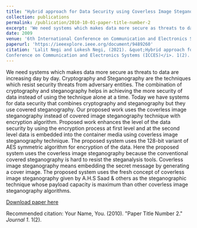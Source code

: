 ```yaml
---
title: "Hybrid approach for Data Security using Coverless Image Steganography with AES"
collection: publications
permalink: /publication/2010-10-01-paper-title-number-2
excerpt: 'We need systems which makes data more secure as threats to data are increasing day by day. Cryptography and Steganography are the techniques which resist security threats from adversary entities. The combination of cryptography and steganography helps in achieving the more security of data instead of using the technique alone at a time. Today we have systems for data security that combines cryptography and steganography but they use covered steganography. Our proposed work uses the coverless image steganography instead of covered image steganography technique with encryption algorithm. Proposed work enhances the level of the data security by using the encryption process at first level and at the second level data is embedded into the container media using coverless image steganography technique. The proposed system uses the 128-bit variant of AES symmetric algorithm for encryption of the data. Here the proposed system uses the coverless image steganography because the conventional covered steganography is hard to resist the steganalysis tools. Coverless image steganography means embedding the secret message by generating a cover image. The proposed system uses the fresh concept of coverless image steganography given by A.H.S Saad & others as the steganographic technique whose payload capacity is maximum than other coverless image steganography algorithms.'
date: 2009
venue: '6th International Conference on Communication and Electronics Systems (ICCES)'
paperurl: 'https://ieeexplore.ieee.org/document/9489260'
citation: 'Lalit Negi and Lokesh Negi, (2021). &quot;Hybrid approach for Data Security using Coverless Image Steganography with AES.&quot; <i>6th International
Conference on Communication and Electronics Systems (ICCES)</i>. 1(2).'
---
```

We need systems which makes data more secure as threats to data are increasing day by day. Cryptography and Steganography are the techniques which resist security threats from adversary entities. The combination of cryptography and steganography helps in achieving the more security of data instead of using the technique alone at a time. Today we have systems for data security that combines cryptography and steganography but they use covered steganography. Our proposed work uses the coverless image steganography instead of covered image steganography technique with encryption algorithm. Proposed work enhances the level of the data security by using the encryption process at first level and at the second level data is embedded into the container media using coverless image steganography technique. The proposed system uses the 128-bit variant of AES symmetric algorithm for encryption of the data. Here the proposed system uses the coverless image steganography because the conventional covered steganography is hard to resist the steganalysis tools. Coverless image steganography means embedding the secret message by generating a cover image. The proposed system uses the fresh concept of coverless image steganography given by A.H.S Saad & others as the steganographic technique whose payload capacity is maximum than other coverless image steganography algorithms.

[Download paper here](https://ieeexplore.ieee.org/document/9489260)

Recommended citation: Your Name, You. (2010). "Paper Title Number 2." <i>Journal 1</i>. 1(2).
